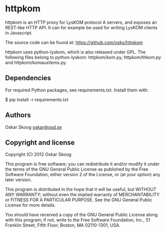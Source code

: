 httpkom
=======

httpkom is an HTTP proxy for LysKOM protocol A servers, and exposes an
REST-like HTTP API. It can for example be used for writing LysKOM
clients in Javascript.

The source code can be found at: https://github.com/osks/httpkom

httpkom uses python-lyskom, which is also released under GPL. The
following files belong to python-lyskom: httpkom/kom.py,
httpkom/thkom.py and httpkom/komauxitems.py.


Dependencies
------------

For required Python packages, see requirements.txt. Install them with:

  $ pip install -r requirements.txt


Authors
-------

Oskar Skoog <oskar@osd.se>


Copyright and license
---------------------

Copyright (C) 2012 Oskar Skoog

This program is free software; you can redistribute it and/or
modify it under the terms of the GNU General Public License
as published by the Free Software Foundation; either version 2
of the License, or (at your option) any later version.

This program is distributed in the hope that it will be useful,
but WITHOUT ANY WARRANTY; without even the implied warranty of
MERCHANTABILITY or FITNESS FOR A PARTICULAR PURPOSE.  See the
GNU General Public License for more details.

You should have received a copy of the GNU General Public License
along with this program; if not, write to the Free Software
Foundation, Inc., 51 Franklin Street, Fifth Floor, Boston,
MA  02110-1301, USA.
